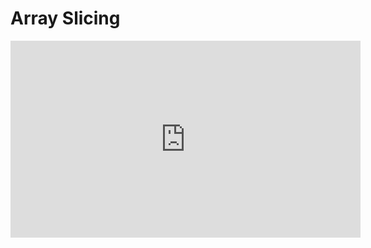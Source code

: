 # Array Slicing

<iframe width="560" height="315" src="https://www.youtube.com/embed/zfIz5ft1Vg4" title="YouTube video player" frameborder="0" allow="accelerometer; autoplay; clipboard-write; encrypted-media; gyroscope; picture-in-picture" allowfullscreen></iframe>